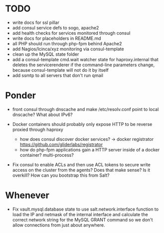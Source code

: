 # TODO

 * write docs for ssl pillar
 * add consul service defs to sogo, apache2
 * add health checks for services monitored through consul
 * write docs for placeholders in README.md
 * all PHP should run through php-fpm behind Apache2
 * add Nagios/Icinca/xyz monitoring via consul-template
 * clean up the MySQL state folder
 * add a consul-template cmd.wait watcher state for haproxy.internal that deletes the servicerenderer
   if the command-line parameters change, because consul-template will not do it by itself
 * add ssmtp to all servers that don't run qmail


# Ponder

 * front consul through dnscache and make /etc/resolv.conf point to local dnscache? What about IPv6?

 * Docker containers should probably only expose HTTP to be reverse proxied through haproxy
     * how does consul discover docker services? -> docker registrator https://github.com/gliderlabs/registrator
     * how do php-fpm applications gain a HTTP server inside of a docker container? multi-process?

  * Fix consul to enable ACLs and then use ACL tokens to secure write access on the cluster from the agents?
    Does that make sense? Is it overkill? How can you bootstrap this from Salt?


# Whenever

 * Fix vault.mysql.database state to use salt.network.interface function to load the IP and netmask of the
   internal interface and calculate the correct network string for the MySQL GRANT command so we don't allow
   connections from just about anywhere.

